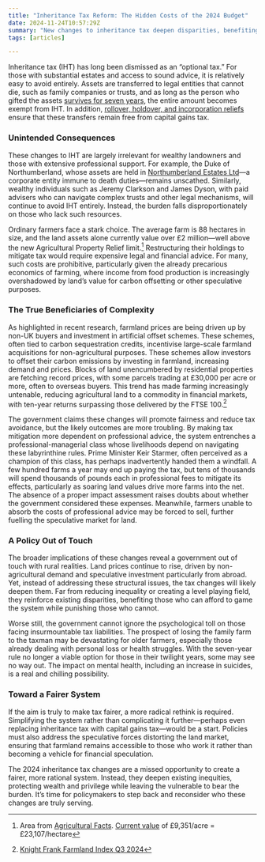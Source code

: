```yaml
---
title: "Inheritance Tax Reform: The Hidden Costs of the 2024 Budget"
date: 2024-11-24T10:57:29Z
summary: "New changes to inheritance tax deepen disparities, benefiting the wealthy and professional advisers while leaving vulnerable farmers and rural communities to bear the burden of rising land values"
tags: [articles]

---
```


Inheritance tax (IHT) has long been dismissed as an “optional tax.”
For those with substantial estates and access to sound advice, it is
relatively easy to avoid entirely. Assets are transferred to legal
entities that cannot die, such as family companies or trusts, and as
long as the person who gifted the assets [survives for seven years][2], the
entire amount becomes exempt from IHT. In addition, [rollover, holdover,
and incorporation reliefs][1] ensure that these transfers remain free from
capital gains tax.

### Unintended Consequences

These changes to IHT are largely irrelevant for wealthy landowners and
those with extensive professional support. For example, the Duke of
Northumberland, whose assets are held in [Northumberland Estates Ltd][3]—a
corporate entity immune to death duties—remains unscathed. Similarly,
wealthy individuals such as Jeremy Clarkson and James Dyson, with paid
advisers who can navigate complex trusts and other legal mechanisms,
will continue to avoid IHT entirely. Instead, the burden falls
disproportionately on those who lack such resources.

Ordinary farmers face a stark choice. The average farm is 88 hectares in
size, and the land assets alone currently value over £2 million—well
above the new Agricultural Property Relief limit.[^2] Restructuring their
holdings to mitigate tax would require expensive legal and financial
advice. For many, such costs are prohibitive, particularly given the
already precarious economics of farming, where income from food production
is increasingly overshadowed by land’s value for carbon offsetting or
other speculative purposes.

### The True Beneficiaries of Complexity

As highlighted in recent research, farmland prices are being driven up by
non-UK buyers and investment in artificial offset schemes. These schemes,
often tied to carbon sequestration credits, incentivise large-scale
farmland acquisitions for non-agricultural purposes. These schemes allow
investors to offset their carbon emissions by investing in farmland,
increasing demand and prices. Blocks of land unencumbered by residential
properties are fetching record prices, with some parcels trading at
£30,000 per acre or more, often to overseas buyers. This trend has
made farming increasingly untenable, reducing agricultural land to a
commodity in financial markets, with ten-year returns surpassing those
delivered by the FTSE 100.[^1]

The government claims these changes will promote fairness and reduce
tax avoidance, but the likely outcomes are more troubling. By making tax
mitigation more dependent on professional advice, the system entrenches
a professional-managerial class whose livelihoods depend on navigating
these labyrinthine rules. Prime Minister Keir Starmer, often perceived
as a champion of this class, has perhaps inadvertently handed them a
windfall. A few hundred farms a year may end up paying the tax, but tens
of thousands will spend thousands of pounds each in professional fees to
mitigate its effects, particularly as soaring land values drive more
farms into the net. The absence of a proper impact assessment raises
doubts about whether the government considered these expenses. Meanwhile,
farmers unable to absorb the costs of professional advice may be forced
to sell, further fuelling the speculative market for land.

### A Policy Out of Touch

The broader implications of these changes reveal a government out of
touch with rural realities. Land prices continue to rise, driven by
non-agricultural demand and speculative investment particularly from
abroad. Yet, instead of addressing these structural issues, the tax
changes will likely deepen them. Far from reducing inequality or creating
a level playing field, they reinforce existing disparities, benefiting
those who can afford to game the system while punishing those who cannot.

Worse still, the government cannot ignore the psychological toll on those
facing insurmountable tax liabilities. The prospect of losing the family
farm to the taxman may be devastating for older farmers, especially
those already dealing with personal loss or health struggles. With the
seven-year rule no longer a viable option for those in their twilight
years, some may see no way out. The impact on mental health, including
an increase in suicides, is a real and chilling possibility.

### Toward a Fairer System

If the aim is truly to make tax fairer, a more radical rethink
is required. Simplifying the system rather than complicating it
further—perhaps even replacing inheritance tax with capital gains
tax—would be a start. Policies must also address the speculative
forces distorting the land market, ensuring that farmland remains
accessible to those who work it rather than becoming a vehicle for
financial speculation.

The 2024 inheritance tax changes are a missed opportunity to create a
fairer, more rational system. Instead, they deepen existing inequities,
protecting wealth and privilege while leaving the vulnerable to bear
the burden. It’s time for policymakers to step back and reconsider
who these changes are truly serving.

[^1]: [Knight Frank Farmland Index Q3 2024](https://content.knightfrank.com/research/157/documents/en/english-farmland-index-q3-2024-11581.pdf) 
[^2]: Area from [Agricultural Facts](https://www.gov.uk/government/statistics/agricultural-facts-england-regional-profiles/agricultural-facts-summary#:~:text=The%20average%20English%20farm%20size,vary%20considerably%20across%20England's%20regions).
[Current value](https://content.knightfrank.com/research/157/documents/en/english-farmland-index-q3-2024-11581.pdf) of £9,351/acre = £23,107/hectare

[1]: https://www.gov.uk/capital-gains-tax-businesses/relief
[2]: https://www.gov.uk/inheritance-tax/gifts
[3]: https://find-and-update.company-information.service.gov.uk/company/05941545
